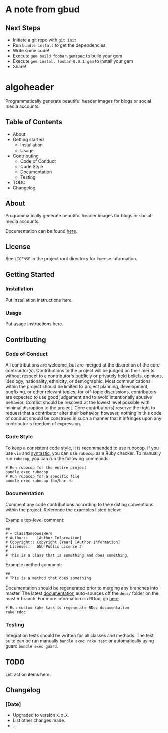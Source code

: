 # A note from gbud
## Next Steps
* Initiate a git repo with `git init`
* Run `bundle install` to get the dependencies
* Write some code!
* Execute `gem build foobar.gemspec` to build your gem
* Execute `gem install foobar-0.0.1.gem` to install your gem
* Share!
# algoheader
Programmatically generate beautiful header images for blogs or social media accounts.

## Table of Contents
* About
* Getting started
    * Installation
    * Usage
* Contributing
    * Code of Conduct
    * Code Style
    * Documentation
    * Testing
* TODO
* Changelog

## About
Programmatically generate beautiful header images for blogs or social media accounts.

Documentation can be found [here](https://).

## License
See `LICENSE` in the project root directory for license information.

## Getting Started
### Installation
Put installation instructions here.

### Usage
Put usage instructions here.

## Contributing
### Code of Conduct
All contributions are welcome, but are merged at the discretion of the core
contributor(s). Contributions to the project will be
judged on their merits without respect to a contributor's publicly or
privately held beliefs, opinions, ideology, nationality, ethnicity, or
demographic. Most communications within the project should be limited to
project planning, development, bugfixing, or other relevant topics; for
off-topic discussions, contributors are expected to use good judgement
and to avoid intentionally abusive behavior. Conflict should be resolved
at the lowest level possible with minimal disruption to the project. Core
contributor(s) reserve the right to request that a contributor alter their
behavior, however, nothing in this code of conduct should be construed in
such a manner that it infringes upon any contributor's freedom of expression.

### Code Style
To keep a consistent code style, it is recommended to use
[rubocop](https://github.com/bbatsov/rubocop). If you use `vim` and
[syntastic](https://github.com/vim-syntastic/syntastic), you
can use `rubocop` as a Ruby checker. To manually run `rubocop`, you
can run the following commands:

```
# Run rubocop for the entire project
bundle exec rubocop
# Run rubocop for a specific file
bundle exec rubocop foo/bar.rb
```

### Documentation
Comment any code contributions according to the existing conventions within the project.
Reference the examples listed below:

Example top-level comment:

```
##
# = ClassNameGoesHere
# Author::    [Author Information]
# Copyright:: Copyright [Year] [Author Information]
# License::   GNU Public License 3
#
# This is a class that is something and does something.
```

Example method comment:

```
##
# This is a method that does something
```

Documentation should be regenerated prior to merging any branches into master. The latest
[documentation](https://d3d1rty.github.io/gbud/) auto-sources off the `docs/` folder on
the master branch. For more information on RDoc, go
[here](https://rdoc.github.io/rdoc/index.html).

```
# Run custom rake task to regenerate RDoc documentation
rake rdoc
```

### Testing
Integration tests should be written for all classes and methods. The test suite
can be run manually `bundle exec rake test` or automatically using guard `bundle exec guard`.

## TODO
List action items here.

## Changelog
### [Date]
* Upgraded to version `X.X.X`.
* List other changes made.
* ...
